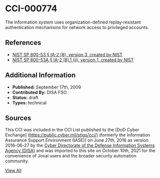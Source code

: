 # CCI-000774

The information system uses organization-defined replay-resistant authentication mechanisms for network access to privileged accounts.

## References ##

* [NIST SP 800-53 § IA-2 (8), version 3, created by NIST](http://csrc.nist.gov/publications/PubsSPs.html)
* [NIST SP 800-53A § IA-2 (8).1 (ii), version 1, created by NIST](http://csrc.nist.gov/publications/PubsSPs.html)


## Additional Information ##

* **Published:** September 17th, 2009
* **Contributed By:** DISA FSO
* **Status:** draft
* **Types:** technical

## Sources ##

This CCI was included in the CCI List published to the [DoD Cyber Exchange]
(https://public.cyber.mil/stigs/cci/) (formerly the Information Assurance Support Environment
(IASE)) on June 27th, 2016 as version 2016-06-27 by the [Cyber Directorate of the Defense 
Information Systems Agency (DISA)](https://public.cyber.mil/about-cyber/) and was imported to 
this site on October 10th, 2021 for the convenience of Joval users and the broader security automation community.

[View All](../README.md)
